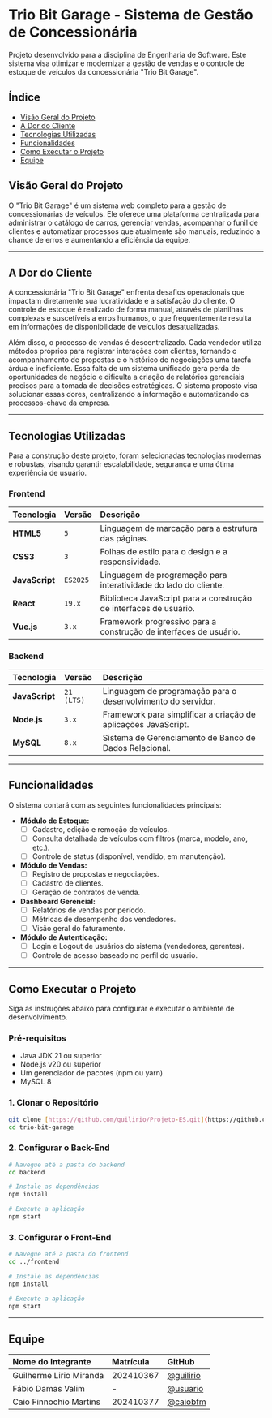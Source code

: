 # Trio Bit Garage - Sistema de Gestão de Concessionária

Projeto desenvolvido para a disciplina de Engenharia de Software. Este sistema visa otimizar e modernizar a gestão de vendas e o controle de estoque de veículos da concessionária "Trio Bit Garage".

## Índice

- [Visão Geral do Projeto](#visão-geral-do-projeto)
- [A Dor do Cliente](#a-dor-do-cliente)
- [Tecnologias Utilizadas](#tecnologias-utilizadas)
- [Funcionalidades](#funcionalidades)
- [Como Executar o Projeto](#como-executar-o-projeto)
- [Equipe](#equipe)

## Visão Geral do Projeto

O "Trio Bit Garage" é um sistema web completo para a gestão de concessionárias de veículos. Ele oferece uma plataforma centralizada para administrar o catálogo de carros, gerenciar vendas, acompanhar o funil de clientes e automatizar processos que atualmente são manuais, reduzindo a chance de erros e aumentando a eficiência da equipe.

---

## A Dor do Cliente

A concessionária "Trio Bit Garage" enfrenta desafios operacionais que impactam diretamente sua lucratividade e a satisfação do cliente. O controle de estoque é realizado de forma manual, através de planilhas complexas e suscetíveis a erros humanos, o que frequentemente resulta em informações de disponibilidade de veículos desatualizadas.

Além disso, o processo de vendas é descentralizado. Cada vendedor utiliza métodos próprios para registrar interações com clientes, tornando o acompanhamento de propostas e o histórico de negociações uma tarefa árdua e ineficiente. Essa falta de um sistema unificado gera perda de oportunidades de negócio e dificulta a criação de relatórios gerenciais precisos para a tomada de decisões estratégicas. O sistema proposto visa solucionar essas dores, centralizando a informação e automatizando os processos-chave da empresa.

---

## Tecnologias Utilizadas

Para a construção deste projeto, foram selecionadas tecnologias modernas e robustas, visando garantir escalabilidade, segurança e uma ótima experiência de usuário.

### Frontend

| Tecnologia | Versão | Descrição |
| :--- | :--- | :--- |
| **HTML5** | `5` | Linguagem de marcação para a estrutura das páginas. |
| **CSS3** | `3` | Folhas de estilo para o design e a responsividade. |
| **JavaScript**| `ES2025` | Linguagem de programação para interatividade do lado do cliente.|
| **React** | `19.x` | Biblioteca JavaScript para a construção de interfaces de usuário. |
| **Vue.js** | `3.x` | Framework progressivo para a construção de interfaces de usuário. |

### Backend

| Tecnologia | Versão | Descrição |
| :--- | :--- | :--- |
| **JavaScript** | `21 (LTS)` | Linguagem de programação para o desenvolvimento do servidor. |
| **Node.js**| `3.x` | Framework para simplificar a criação de aplicações JavaScript. |
| **MySQL** | `8.x` | Sistema de Gerenciamento de Banco de Dados Relacional. |

---

## Funcionalidades

O sistema contará com as seguintes funcionalidades principais:

- **Módulo de Estoque:**
  - [ ] Cadastro, edição e remoção de veículos.
  - [ ] Consulta detalhada de veículos com filtros (marca, modelo, ano, etc.).
  - [ ] Controle de status (disponível, vendido, em manutenção).

- **Módulo de Vendas:**
  - [ ] Registro de propostas e negociações.
  - [ ] Cadastro de clientes.
  - [ ] Geração de contratos de venda.

- **Dashboard Gerencial:**
  - [ ] Relatórios de vendas por período.
  - [ ] Métricas de desempenho dos vendedores.
  - [ ] Visão geral do faturamento.

- **Módulo de Autenticação:**
  - [ ] Login e Logout de usuários do sistema (vendedores, gerentes).
  - [ ] Controle de acesso baseado no perfil do usuário.

---

## Como Executar o Projeto

Siga as instruções abaixo para configurar e executar o ambiente de desenvolvimento.

### Pré-requisitos

- Java JDK 21 ou superior
- Node.js v20 ou superior
- Um gerenciador de pacotes (npm ou yarn)
- MySQL 8

### 1. Clonar o Repositório

```bash
git clone [https://github.com/guilirio/Projeto-ES.git](https://github.com/guilirio/Projeto-ES.git)
cd trio-bit-garage
```
### 2. Configurar o Back-End
```bash
# Navegue até a pasta do backend
cd backend

# Instale as dependências
npm install

# Execute a aplicação
npm start
```
### 3. Configurar o Front-End
```bash
# Navegue até a pasta do frontend
cd ../frontend

# Instale as dependências
npm install

# Execute a aplicação
npm start
```
---

## Equipe

| Nome do Integrante | Matrícula | GitHub |
| :--- | :--- | :--- |
| Guilherme Lirio Miranda | 202410367 | [@guilirio](https://github.com/guilirio) |
| Fábio Damas Valim | - | [@usuario](https://github.com/) |
| Caio Finnochio Martins | 202410377 | [@caiobfm](https://github.com/caiobfm) |
